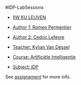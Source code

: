 #IDP-LabSessions
- [IIW KU LEUVEN]()
- [Author 1: Romeo Permentier](https://github.com/ro-per)
- [Author 2: Cedric Lefevre](https://github.com/Cedric-Lefevre)

- [Teacher: Kylian Van Dessel](https://www.kuleuven.be/wieiswie/nl/person/00104181)
- [Course: Artificiële Intelligentie](https://onderwijsaanbod.kuleuven.be//2020/syllabi/n/JPI0QEN.htm#activetab=doelstellingen_idm2963040)
- [Subject: IDP](https://dtai.cs.kuleuven.be/drupal/software/idp/try)

See [assignement](assignement.md) for more info.
